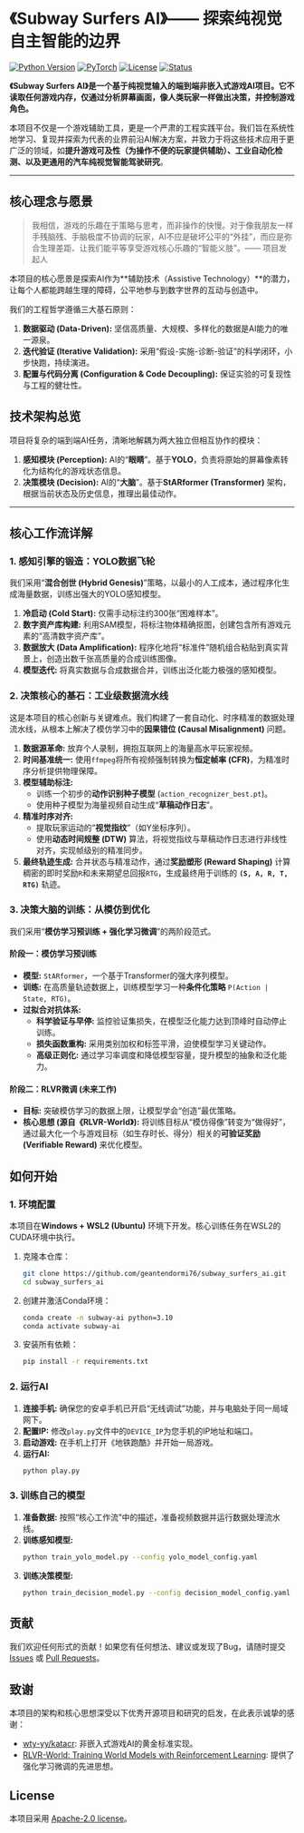 # 《Subway Surfers AI》—— 探索纯视觉自主智能的边界

[![Python Version](https://img.shields.io/badge/Python-3.10%2B-blue.svg)](https://www.python.org/)
[![PyTorch](https://img.shields.io/badge/PyTorch-2.0%2B-orange.svg)](https://pytorch.org/)
[![License](https://img.shields.io/badge/License-Apache%202.0-green.svg)](LICENSE)
[![Status](https://img.shields.io/badge/Status-Active-brightgreen.svg)]()

**《Subway Surfers AI》是一个基于纯视觉输入的端到端非嵌入式游戏AI项目。它不读取任何游戏内存，仅通过分析屏幕画面，像人类玩家一样做出决策，并控制游戏角色。**

本项目不仅是一个游戏辅助工具，更是一个严肃的工程实践平台。我们旨在系统性地学习、复现并探索为代表的业界前沿AI解决方案，并致力于将这些技术应用于更广泛的领域，如**提升游戏可及性（为操作不便的玩家提供辅助）、工业自动化检测、以及更通用的汽车纯视觉智能驾驶研究**。

---

## 核心理念与愿景

> 我相信，游戏的乐趣在于策略与思考，而非操作的快慢。对于像我朋友一样手残脑残、手脑极度不协调的玩家，AI不应是破坏公平的“外挂”，而应是弥合生理差距、让我们能平等享受游戏核心乐趣的“智能义肢”。—— 项目发起人

本项目的核心愿景是探索AI作为**辅助技术（Assistive Technology）**的潜力，让每个人都能跨越生理的障碍，公平地参与到数字世界的互动与创造中。

我们的工程哲学遵循三大基石原则：
1.  **数据驱动 (Data-Driven):** 坚信高质量、大规模、多样化的数据是AI能力的唯一源泉。
2.  **迭代验证 (Iterative Validation):** 采用“假设-实施-诊断-验证”的科学闭环，小步快跑，持续演进。
3.  **配置与代码分离 (Configuration & Code Decoupling):** 保证实验的可复现性与工程的健壮性。

## 技术架构总览

项目将复杂的端到端AI任务，清晰地解耦为两大独立但相互协作的模块：

1.  **感知模块 (Perception):** AI的“**眼睛**”。基于**YOLO**，负责将原始的屏幕像素转化为结构化的游戏状态信息。
2.  **决策模块 (Decision):** AI的“**大脑**”。基于**StARformer (Transformer)** 架构，根据当前状态及历史信息，推理出最佳动作。


---

## 核心工作流详解

### 1. 感知引擎的锻造：YOLO数据飞轮

我们采用“**混合创世 (Hybrid Genesis)**”策略，以最小的人工成本，通过程序化生成海量数据，训练出强大的YOLO感知模型。

1.  **冷启动 (Cold Start):** 仅需手动标注约300张“困难样本”。
2.  **数字资产库构建:** 利用SAM模型，将标注物体精确抠图，创建包含所有游戏元素的“高清数字资产库”。
3.  **数据放大 (Data Amplification):** 程序化地将“标准件”随机组合粘贴到真实背景上，创造出数千张高质量的合成训练图像。
4.  **模型迭代:** 将真实数据与合成数据合并，训练出泛化能力极强的感知模型。

### 2. 决策核心的基石：工业级数据流水线

这是本项目的核心创新与关键难点。我们构建了一套自动化、时序精准的数据处理流水线，从根本上解决了模仿学习中的**因果错位 (Causal Misalignment)** 问题。

1.  **数据源革命:** 放弃个人录制，拥抱互联网上的海量高水平玩家视频。
2.  **时间基准统一:** 使用`ffmpeg`将所有视频强制转换为**恒定帧率 (CFR)**，为精准时序分析提供物理保障。
3.  **模型辅助标注:**
    *   训练一个初步的**动作识别种子模型** (`action_recognizer_best.pt`)。
    *   使用种子模型为海量视频自动生成“**草稿动作日志**”。
4.  **精准时序对齐:**
    *   提取玩家运动的“**视觉指纹**”（如Y坐标序列）。
    *   使用**动态时间规整 (DTW)** 算法，将视觉指纹与草稿动作日志进行非线性对齐，实现帧级别的精准同步。
5.  **最终轨迹生成:** 合并状态与精准动作，通过**奖励塑形 (Reward Shaping)** 计算稠密的即时奖励`R`和未来期望总回报`RTG`，生成最终用于训练的 **`(S, A, R, T, RTG)`** 轨迹。

### 3. 决策大脑的训练：从模仿到优化

我们采用“**模仿学习预训练 + 强化学习微调**”的两阶段范式。

#### **阶段一：模仿学习预训练**

*   **模型:** `StARformer`，一个基于Transformer的强大序列模型。
*   **训练:** 在高质量轨迹数据上，训练模型学习一种**条件化策略** `P(Action | State, RTG)`。
*   **过拟合对抗体系:**
    *   **科学验证与早停:** 监控验证集损失，在模型泛化能力达到顶峰时自动停止训练。
    *   **损失函数重构:** 采用类别加权和标签平滑，迫使模型学习关键动作。
    *   **高级正则化:** 通过学习率调度和降低模型容量，提升模型的抽象和泛化能力。

#### **阶段二：RLVR微调 (未来工作)**

*   **目标:** 突破模仿学习的数据上限，让模型学会“创造”最优策略。
*   **核心思想 (源自《RLVR-World》):** 将训练目标从“模仿得像”转变为“做得好”，通过最大化一个与游戏目标（如生存时长、得分）相关的**可验证奖励 (Verifiable Reward)** 来优化模型。

## 如何开始

### 1. 环境配置

本项目在**Windows + WSL2 (Ubuntu)** 环境下开发。核心训练任务在WSL2的CUDA环境中执行。

1.  克隆本仓库：
    ```bash
    git clone https://github.com/geantendormi76/subway_surfers_ai.git
    cd subway_surfers_ai
    ```
2.  创建并激活Conda环境：
    ```bash
    conda create -n subway-ai python=3.10
    conda activate subway-ai
    ```
3.  安装所有依赖：
    ```bash
    pip install -r requirements.txt
    ```

### 2. 运行AI

1.  **连接手机:** 确保您的安卓手机已开启“无线调试”功能，并与电脑处于同一局域网下。
2.  **配置IP:** 修改`play.py`文件中的`DEVICE_IP`为您手机的IP地址和端口。
3.  **启动游戏:** 在手机上打开《地铁跑酷》并开始一局游戏。
4.  **运行AI:**
    ```bash
    python play.py
    ```

### 3. 训练自己的模型

1.  **准备数据:** 按照“核心工作流”中的描述，准备视频数据并运行数据处理流水线。
2.  **训练感知模型:**
    ```bash
    python train_yolo_model.py --config yolo_model_config.yaml
    ```
3.  **训练决策模型:**
    ```bash
    python train_decision_model.py --config decision_model_config.yaml
    ```

## 贡献

我们欢迎任何形式的贡献！如果您有任何想法、建议或发现了Bug，请随时提交 [Issues](https://github.com/geantendormi76/subway_surfers_ai/issues) 或 [Pull Requests](https://github.com/geantendormi76/subway_surfers_ai/pulls)。

## 致谢

本项目的架构和核心思想深受以下优秀开源项目和研究的启发，在此表示诚挚的感谢：
*   [wty-yy/katacr](https://github.com/wty-yy/katacr): 非嵌入式游戏AI的黄金标准实现。
*   [RLVR-World: Training World Models with Reinforcement Learning](https://arxiv.org/abs/2505.13934): 提供了强化学习微调的先进思想。

## License

本项目采用 [Apache-2.0 license](LICENSE)。